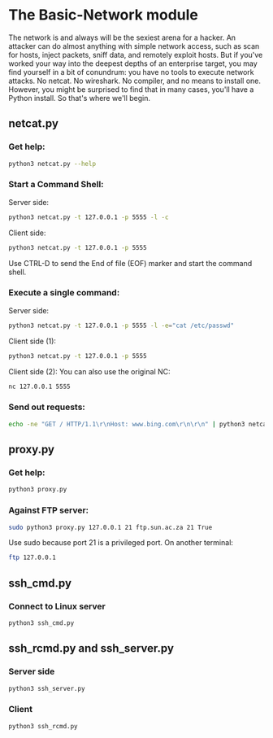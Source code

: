 # The Basic-Network module
The network is and always will be the sexiest arena for a hacker. An attacker can do almost anything with simple network access, such as scan for hosts, inject packets, sniff data, and remotely exploit hosts. But if you've worked your way into the deepest depths of an enterprise target, you may find yourself in a bit of conundrum: you have no tools to execute network attacks. No netcat. No wireshark. No compiler, and no means to install one. However, you might be surprised to find that in many cases, you'll have a Python install. So that's where we'll begin.
## netcat.py
### Get help:
```bash
python3 netcat.py --help
```

### Start a Command Shell:
Server side:
```bash
python3 netcat.py -t 127.0.0.1 -p 5555 -l -c
```
Client side:
```bash
python3 netcat.py -t 127.0.0.1 -p 5555
```
Use CTRL-D to send the End of file (EOF) marker and start the command shell.

### Execute a single command:
Server side:
```bash
python3 netcat.py -t 127.0.0.1 -p 5555 -l -e="cat /etc/passwd"
```
Client side (1):
```bash
python3 netcat.py -t 127.0.0.1 -p 5555
```
Client side (2):
You can also use the original NC:
```bash
nc 127.0.0.1 5555
```

### Send out requests:
```bash
echo -ne "GET / HTTP/1.1\r\nHost: www.bing.com\r\n\r\n" | python3 netcat.py -t www.bing.com -p 80
```

## proxy.py
### Get help:
```bash
python3 proxy.py
```

### Against FTP server:
```bash
sudo python3 proxy.py 127.0.0.1 21 ftp.sun.ac.za 21 True
```
Use sudo because port 21 is a privileged port.
On another terminal:
```bash
ftp 127.0.0.1
```

## ssh_cmd.py
### Connect to Linux server
```bash
python3 ssh_cmd.py
```

## ssh_rcmd.py and ssh_server.py
### Server side
```bash
python3 ssh_server.py
```
### Client
```bash
python3 ssh_rcmd.py
```
